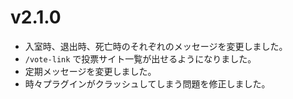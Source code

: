 # v2.1.0 

* 入室時、退出時、死亡時のそれぞれのメッセージを変更しました。
* `/vote-link` で投票サイト一覧が出せるようになりました。
* 定期メッセージを変更しました。
* 時々プラグインがクラッシュしてしまう問題を修正しました。